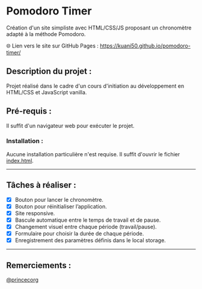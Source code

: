 # Pomodoro Timer  
Création d'un site simpliste avec HTML/CSS/JS proposant un chronomètre adapté à la méthode Pomodoro.

:globe_with_meridians: Lien vers le site sur GitHub Pages : https://kuani50.github.io/pomodoro-timer/

## Description du projet :  
Projet réalisé dans le cadre d'un cours d'initiation au développement en HTML/CSS et JavaScript vanilla.

## Pré-requis :  
Il suffit d'un navigateur web pour exécuter le projet.

### Installation :  
Aucune installation particulière n'est requise. Il suffit d'ouvrir le fichier [index.html](index.html).

---

## Tâches à réaliser :  
- [x] Bouton pour lancer le chronomètre.  
- [x] Bouton pour réinitialiser l’application.  
- [x] Site responsive.  
- [x] Bascule automatique entre le temps de travail et de pause.  
- [x] Changement visuel entre chaque période (travail/pause).  
- [x]  Formulaire pour choisir la durée de chaque période.  
- [x] Enregistrement des paramètres définis dans le local storage.

---

## Remerciements :  
[@princecorg](https://github.com/princecorg)
